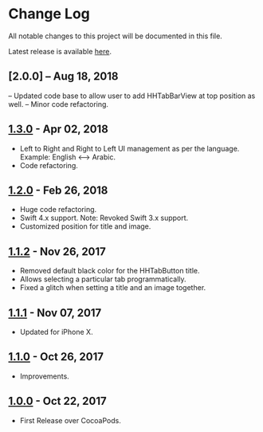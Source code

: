 # Change Log

All notable changes to this project will be documented in this file.

Latest release is available [here](https://github.com/hemangshah/HHTabBarView/releases/latest).

## [2.0.0] – Aug 18, 2018
– Updated code base to allow user to add HHTabBarView at top position as well.
– Minor code refactoring.

## [1.3.0](https://github.com/hemangshah/HHTabBarView/releases/tag/1.3.0) - Apr 02, 2018
- Left to Right and Right to Left UI management as per the language. Example: English <–> Arabic.
- Code refactoring.

## [1.2.0](https://github.com/hemangshah/HHTabBarView/releases/tag/1.2.0) - Feb 26, 2018
- Huge code refactoring.
- Swift 4.x support. Note: Revoked Swift 3.x support.
- Customized position for title and image.

## [1.1.2](https://github.com/hemangshah/HHTabBarView/releases/tag/1.1.2) - Nov 26, 2017
- Removed default black color for the HHTabButton title.
- Allows selecting a particular tab programmatically.
- Fixed a glitch when setting a title and an image together.

## [1.1.1](https://github.com/hemangshah/HHTabBarView/releases/tag/1.1.1) - Nov 07, 2017
- Updated for iPhone X.

## [1.1.0](https://github.com/hemangshah/HHTabBarView/releases/tag/1.1.0) - Oct 26, 2017
- Improvements.

## [1.0.0](https://github.com/hemangshah/HHTabBarView/releases/tag/1.0.0) - Oct 22, 2017
- First Release over CocoaPods.
